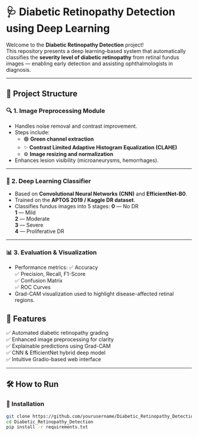 # 🩺 Diabetic Retinopathy Detection using Deep Learning

Welcome to the **Diabetic Retinopathy Detection** project!  
This repository presents a deep learning–based system that automatically classifies the **severity level of diabetic retinopathy** from retinal fundus images — enabling early detection and assisting ophthalmologists in diagnosis.

---

## 📂 Project Structure

### 🔍 1. **Image Preprocessing Module**
- Handles noise removal and contrast improvement.
- Steps include:
  - 🟢 **Green channel extraction**
  - ✨ **Contrast Limited Adaptive Histogram Equalization (CLAHE)**
  - ⚙️ **Image resizing and normalization**
- Enhances lesion visibility (microaneurysms, hemorrhages).

---

### 🧠 2. **Deep Learning Classifier**
- Based on **Convolutional Neural Networks (CNN)** and **EfficientNet-B0**.
- Trained on the **APTOS 2019 / Kaggle DR dataset**.
- Classifies fundus images into 5 stages:
   **0** — No DR  
   **1** — Mild  
   **2** — Moderate  
   **3** — Severe  
   **4** — Proliferative DR  

---

### 📊 3. **Evaluation & Visualization**
- Performance metrics:
   ✅ Accuracy  
   ✅ Precision, Recall, F1-Score  
   ✅ Confusion Matrix  
   ✅ ROC Curves  
- Grad-CAM visualization used to highlight disease-affected retinal regions.



## 🚀 Features

✅ Automated diabetic retinopathy grading  
✅ Enhanced image preprocessing for clarity  
✅ Explainable predictions using Grad-CAM  
✅ CNN & EfficientNet hybrid deep model  
✅ Intuitive Gradio-based web interface  

---

## 🛠️ How to Run

### 🔧 Installation

```bash
git clone https://github.com/yourusername/Diabetic_Retinopathy_Detection.git
cd Diabetic_Retinopathy_Detection
pip install -r requirements.txt
